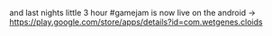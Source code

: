 and last nights little 3 hour #gamejam is now live on the android -&gt; https://play.google.com/store/apps/details?id=com.wetgenes.cloids